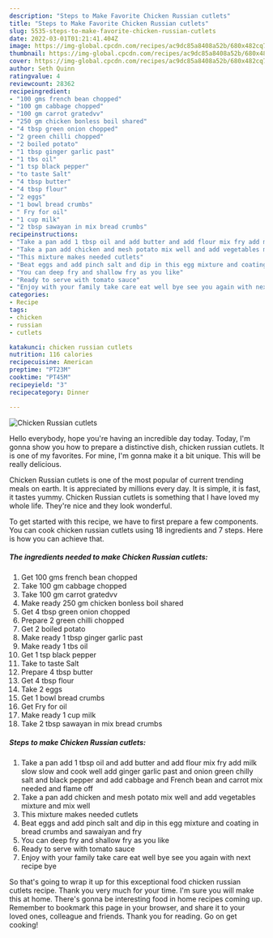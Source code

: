 ```yaml
---
description: "Steps to Make Favorite Chicken Russian cutlets"
title: "Steps to Make Favorite Chicken Russian cutlets"
slug: 5535-steps-to-make-favorite-chicken-russian-cutlets
date: 2022-03-01T01:21:41.404Z
image: https://img-global.cpcdn.com/recipes/ac9dc85a8408a52b/680x482cq70/chicken-russian-cutlets-recipe-main-photo.jpg
thumbnail: https://img-global.cpcdn.com/recipes/ac9dc85a8408a52b/680x482cq70/chicken-russian-cutlets-recipe-main-photo.jpg
cover: https://img-global.cpcdn.com/recipes/ac9dc85a8408a52b/680x482cq70/chicken-russian-cutlets-recipe-main-photo.jpg
author: Seth Quinn
ratingvalue: 4
reviewcount: 28362
recipeingredient:
- "100 gms french bean chopped"
- "100 gm cabbage chopped"
- "100 gm carrot gratedvv"
- "250 gm chicken bonless boil shared"
- "4 tbsp green onion chopped"
- "2 green chilli chopped"
- "2 boiled potato"
- "1 tbsp ginger garlic past"
- "1 tbs oil"
- "1 tsp black pepper"
- "to taste Salt"
- "4 tbsp butter"
- "4 tbsp flour"
- "2 eggs"
- "1 bowl bread crumbs"
- " Fry for oil"
- "1 cup milk"
- "2 tbsp sawayan in mix bread crumbs"
recipeinstructions:
- "Take a pan add 1 tbsp oil and add butter and add flour mix fry add milk slow slow and cook well add ginger garlic past and onion green chilly salt and black pepper and add cabbage and French bean and carrot mix needed and flame off"
- "Take a pan add chicken and mesh potato mix well and add vegetables mixture and mix well"
- "This mixture makes needed cutlets"
- "Beat eggs and add pinch salt and dip in this egg mixture and coating in bread crumbs and sawaiyan and fry"
- "You can deep fry and shallow fry as you like"
- "Ready to serve with tomato sauce"
- "Enjoy with your family take care eat well bye see you again with next recipe bye"
categories:
- Recipe
tags:
- chicken
- russian
- cutlets

katakunci: chicken russian cutlets 
nutrition: 116 calories
recipecuisine: American
preptime: "PT23M"
cooktime: "PT45M"
recipeyield: "3"
recipecategory: Dinner

---
```



![Chicken Russian cutlets](https://img-global.cpcdn.com/recipes/ac9dc85a8408a52b/680x482cq70/chicken-russian-cutlets-recipe-main-photo.jpg)

Hello everybody, hope you're having an incredible day today. Today, I'm gonna show you how to prepare a distinctive dish, chicken russian cutlets. It is one of my favorites. For mine, I'm gonna make it a bit unique. This will be really delicious.



Chicken Russian cutlets is one of the most popular of current trending meals on earth. It is appreciated by millions every day. It is simple, it is fast, it tastes yummy. Chicken Russian cutlets is something that I have loved my whole life. They're nice and they look wonderful.


To get started with this recipe, we have to first prepare a few components. You can cook chicken russian cutlets using 18 ingredients and 7 steps. Here is how you can achieve that.

<!--inarticleads1-->

##### The ingredients needed to make Chicken Russian cutlets:

1. Get 100 gms french bean chopped
1. Take 100 gm cabbage chopped
1. Take 100 gm carrot gratedvv
1. Make ready 250 gm chicken bonless boil shared
1. Get 4 tbsp green onion chopped
1. Prepare 2 green chilli chopped
1. Get 2 boiled potato
1. Make ready 1 tbsp ginger garlic past
1. Make ready 1 tbs oil
1. Get 1 tsp black pepper
1. Take to taste Salt
1. Prepare 4 tbsp butter
1. Get 4 tbsp flour
1. Take 2 eggs
1. Get 1 bowl bread crumbs
1. Get  Fry for oil
1. Make ready 1 cup milk
1. Take 2 tbsp sawayan in mix bread crumbs




<!--inarticleads2-->

##### Steps to make Chicken Russian cutlets:

1. Take a pan add 1 tbsp oil and add butter and add flour mix fry add milk slow slow and cook well add ginger garlic past and onion green chilly salt and black pepper and add cabbage and French bean and carrot mix needed and flame off
1. Take a pan add chicken and mesh potato mix well and add vegetables mixture and mix well
1. This mixture makes needed cutlets
1. Beat eggs and add pinch salt and dip in this egg mixture and coating in bread crumbs and sawaiyan and fry
1. You can deep fry and shallow fry as you like
1. Ready to serve with tomato sauce
1. Enjoy with your family take care eat well bye see you again with next recipe bye




So that's going to wrap it up for this exceptional food chicken russian cutlets recipe. Thank you very much for your time. I'm sure you will make this at home. There's gonna be interesting food in home recipes coming up. Remember to bookmark this page in your browser, and share it to your loved ones, colleague and friends. Thank you for reading. Go on get cooking!
